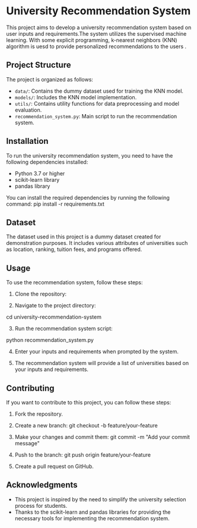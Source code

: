 # University Recommendation System

This project aims to develop a university recommendation system based on user inputs and requirements.The system utilizes the supervised machine learning.
With some explicit programming, k-nearest neighbors (KNN) algorithm is uesd to provide personalized recommendations to the users .

## Project Structure

The project is organized as follows:

- `data/`: Contains the dummy dataset used for training the KNN model.
- `models/`: Includes the KNN model implementation.
- `utils/`: Contains utility functions for data preprocessing and model evaluation.
- `recommendation_system.py`: Main script to run the recommendation system.

## Installation

To run the university recommendation system, you need to have the following dependencies installed:

- Python 3.7 or higher
- scikit-learn library
- pandas library

You can install the required dependencies by running the following command:
  pip install -r requirements.txt

## Dataset

The dataset used in this project is a dummy dataset created for demonstration purposes. It includes various attributes of universities such as location, ranking, tuition fees, and programs offered.

## Usage

To use the recommendation system, follow these steps:

1. Clone the repository:

2. Navigate to the project directory:

  cd university-recommendation-system

3. Run the recommendation system script:

  python recommendation_system.py
  
4. Enter your inputs and requirements when prompted by the system.

5. The recommendation system will provide a list of universities based on your inputs and requirements.


## Contributing

If you want to contribute to this project, you can follow these steps:

1. Fork the repository.

2. Create a new branch:
  git checkout -b feature/your-feature
  
3. Make your changes and commit them:
  git commit -m "Add your commit message"
  
4. Push to the branch:
  git push origin feature/your-feature
  
5. Create a pull request on GitHub.
  
## Acknowledgments

- This project is inspired by the need to simplify the university selection process for students.
- Thanks to the scikit-learn and pandas libraries for providing the necessary tools for implementing the recommendation system.

